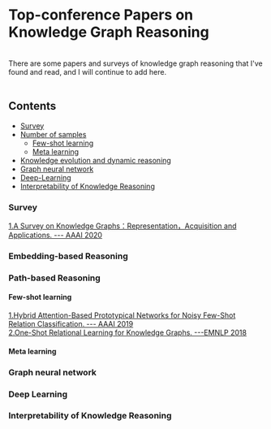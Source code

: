 # Top-conference Papers on Knowledge Graph Reasoning
<br>
There are some papers and surveys of knowledge graph reasoning that I've found and read, and I will continue to add here. 
<br>
<br>

## Contents 
* [Survey](#Survey)
* [Number of samples](#Samples)
  * [Few-shot learning](#Samples)
  * [Meta learning](#Samples)
* [Knowledge evolution and dynamic reasoning](#Dynamic)
* [Graph neural network](#Graph)
* [Deep-Learning](#DeepLearning)
* [Interpretability of Knowledge Reasoning](#Interpretability)






### Survey
[1.A Survey on Knowledge Graphs：Representation，Acquisition and Applications. ---  AAAI 2020](https://arxiv.org/pdf/2002.00388.pdf)

### Embedding-based Reasoning


### Path-based Reasoning 
#### Few-shot learning
[1.Hybrid Attention-Based Prototypical Networks for Noisy Few-Shot Relation Classification. ---  AAAI 2019](https://gaotianyu1350.github.io/assets/aaai2019_hatt_paper.pdf)<br>
[2.One-Shot Relational Learning for Knowledge Graphs. ---EMNLP 2018](https://arxiv.org/pdf/1808.09040.pdf)
#### Meta learning


### Graph neural network


### Deep Learning


### Interpretability of Knowledge Reasoning
